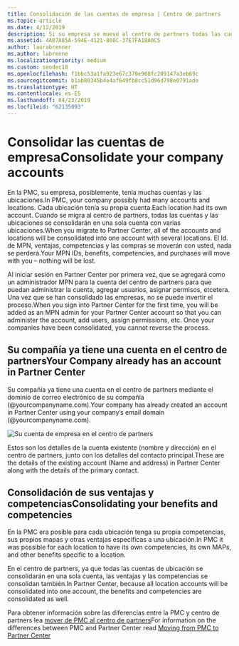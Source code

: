 ```yaml
---
title: Consolidación de las cuentas de empresa | Centro de partners
ms.topic: article
ms.date: 4/12/2019
description: Si su empresa se mueve al centro de partners todas las cuentas se consolidan en una cuenta
ms.assetid: 4A07A85A-594E-4121-808C-37E7FA18A0C5
author: laurabrenner
ms.author: labrenne
ms.localizationpriority: medium
ms.custom: seodec18
ms.openlocfilehash: f1bbc53a1fa923e67c370e908fc209147a3eb69c
ms.sourcegitcommit: b1ab80345b4e4af649fb8cc51d96d798e0791ade
ms.translationtype: HT
ms.contentlocale: es-ES
ms.lasthandoff: 04/23/2019
ms.locfileid: "62135093"
---
```

# <a name="consolidate-your-company-accounts"></a><span data-ttu-id="80e42-103">Consolidar las cuentas de empresa</span><span class="sxs-lookup"><span data-stu-id="80e42-103">Consolidate your company accounts</span></span>

<span data-ttu-id="80e42-104">En la PMC, su empresa, posiblemente, tenía muchas cuentas y las ubicaciones.</span><span class="sxs-lookup"><span data-stu-id="80e42-104">In PMC, your company possibly had many accounts and locations.</span></span> <span data-ttu-id="80e42-105">Cada ubicación tenía su propia cuenta.</span><span class="sxs-lookup"><span data-stu-id="80e42-105">Each location had its own account.</span></span> <span data-ttu-id="80e42-106">Cuando se migra al centro de partners, todas las cuentas y las ubicaciones se consolidarán en una sola cuenta con varias ubicaciones.</span><span class="sxs-lookup"><span data-stu-id="80e42-106">When you migrate to Partner Center, all of the accounts and locations will be consolidated into one account with several locations.</span></span> <span data-ttu-id="80e42-107">El Id. de MPN, ventajas, competencias y las compras se moverán con usted, nada se perderá.</span><span class="sxs-lookup"><span data-stu-id="80e42-107">Your MPN IDs, benefits, competencies, and purchases will move with you – nothing will be lost.</span></span> 

<span data-ttu-id="80e42-108">Al iniciar sesión en Partner Center por primera vez, que se agregará como un administrador MPN para la cuenta del centro de partners para que puedan administrar la cuenta, agregar usuarios, asignar permisos, etcetera. Una vez que se han consolidado las empresas, no se puede invertir el proceso.</span><span class="sxs-lookup"><span data-stu-id="80e42-108">When you sign into Partner Center for the first time, you will be added as an MPN admin for your Partner Center account so that you can administer the account, add users, assign permissions, etc. Once your companies have been consolidated, you cannot reverse the process.</span></span>

## <a name="your-company-already-has-an-account-in-partner-center"></a><span data-ttu-id="80e42-109">Su compañía ya tiene una cuenta en el centro de partners</span><span class="sxs-lookup"><span data-stu-id="80e42-109">Your Company already has an account in Partner Center</span></span>

<span data-ttu-id="80e42-110">Su compañía ya tiene una cuenta en el centro de partners mediante el dominio de correo electrónico de su compañía (@yourcompanyname.com).</span><span class="sxs-lookup"><span data-stu-id="80e42-110">Your company has already created an account in Partner Center using your company’s email domain (@yourcompanyname.com).</span></span>

![Su cuenta de empresa en el centro de partners](images/company1.png)

<span data-ttu-id="80e42-112">Estos son los detalles de la cuenta existente (nombre y dirección) en el centro de partners, junto con los detalles del contacto principal.</span><span class="sxs-lookup"><span data-stu-id="80e42-112">These are the  details of the existing account (Name and address) in Partner Center along with the details of the primary contact.</span></span> 

## <a name="consolidating-your-benefits-and-competencies"></a><span data-ttu-id="80e42-113">Consolidación de sus ventajas y competencias</span><span class="sxs-lookup"><span data-stu-id="80e42-113">Consolidating your benefits and competencies</span></span>

<span data-ttu-id="80e42-114">En la PMC era posible para cada ubicación tenga su propia competencias, sus propios mapas y otras ventajas específicas a una ubicación.</span><span class="sxs-lookup"><span data-stu-id="80e42-114">In PMC it was possible for each location to have its own competencies, its own MAPs, and other benefits specific to a location.</span></span>

<span data-ttu-id="80e42-115">En el centro de partners, ya que todas las cuentas de ubicación se consolidarán en una sola cuenta, las ventajas y las competencias se consolidan también.</span><span class="sxs-lookup"><span data-stu-id="80e42-115">In Partner Center, because all location accounts will be consolidated into one account, the benefits and competencies are consolidated as well.</span></span> 

<span data-ttu-id="80e42-116">Para obtener información sobre las diferencias entre la PMC y centro de partners lea [mover de PMC al centro de partners](pmc-to-partner-center.md)</span><span class="sxs-lookup"><span data-stu-id="80e42-116">For information on the differences between PMC and Partner Center read [Moving from PMC to Partner Center](pmc-to-partner-center.md)</span></span>